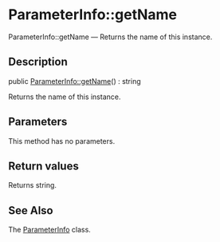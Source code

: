 ParameterInfo::getName
================

ParameterInfo::getName — Returns the name of this instance.

Description
---------------


public [ParameterInfo::getName](https://github.com/lingtalfi/DocTools/blob/master/doc/api/DocTools/Info/ParameterInfo/getName.md)() : string




Returns the name of this instance.




Parameters
--------------

This method has no parameters.


Return values
----------------

Returns string.









See Also
-----------

The [ParameterInfo](https://github.com/lingtalfi/DocTools/blob/master/doc/api/DocTools/Info/ParameterInfo.md) class.
